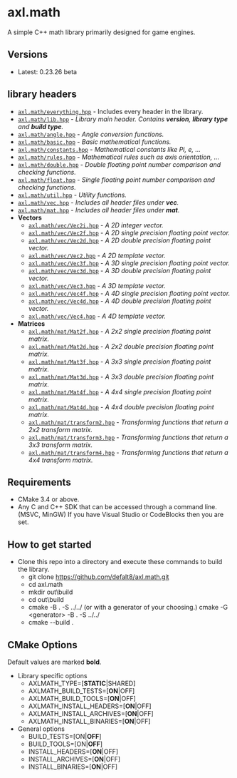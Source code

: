 # axl.math

A simple C++ math library primarily designed for game engines.

## Versions

- Latest: 0.23.26 beta

## library headers

- [`axl.math/everything.hpp`](/include/axl.math/everything.hpp) - Includes every header in the library.
- [`axl.math/lib.hpp`](/include/axl.math/lib.hpp) - *Library main header. Contains ***version***, ***library type*** and ***build type***.*
- [`axl.math/angle.hpp`](/include/axl.math/angle.hpp) - *Angle conversion functions.*
- [`axl.math/basic.hpp`](/include/axl.math/basic.hpp) - *Basic mathematical functions.*
- [`axl.math/constants.hpp`](/include/axl.math/constants.hpp) - *Mathematical constants like Pi, e, ...*
- [`axl.math/rules.hpp`](/include/axl.math/rules.hpp) - *Mathematical rules such as axis orientation, ...*
- [`axl.math/double.hpp`](/include/axl.math/double.hpp) - *Double floating point number comparison and checking functions.*
- [`axl.math/float.hpp`](/include/axl.math/float.hpp) - *Single floating point number comparison and checking functions.*
- [`axl.math/util.hpp`](/include/axl.math/util.hpp) - *Utility functions.*
- [`axl.math/vec.hpp`](/include/axl.math/vec.hpp) - *Includes all header files under **vec**.*
- [`axl.math/mat.hpp`](/include/axl.math/mat.hpp) - *Includes all header files under **mat**.*
- **Vectors**
  - [`axl.math/vec/Vec2i.hpp`](/include/axl.math/vec/Vec2i.hpp) - *A 2D integer vector.*
  - [`axl.math/vec/Vec2f.hpp`](/include/axl.math/vec/Vec2f.hpp) - *A 2D single precision floating point vector.*
  - [`axl.math/vec/Vec2d.hpp`](/include/axl.math/vec/Vec2d.hpp) - *A 2D double precision floating point vector.*
  - [`axl.math/vec/Vec2.hpp`](/include/axl.math/vec/Vec2.hpp) - *A 2D template vector.*
  - [`axl.math/vec/Vec3f.hpp`](/include/axl.math/vec/Vec3f.hpp) - *A 3D single precision floating point vector.*
  - [`axl.math/vec/Vec3d.hpp`](/include/axl.math/vec/Vec3d.hpp) - *A 3D double precision floating point vector.*
  - [`axl.math/vec/Vec3.hpp`](/include/axl.math/vec/Vec3.hpp) - *A 3D template vector.*
  - [`axl.math/vec/Vec4f.hpp`](/include/axl.math/vec/Vec4f.hpp) - *A 4D single precision floating point vector.*
  - [`axl.math/vec/Vec4d.hpp`](/include/axl.math/vec/Vec4d.hpp) - *A 4D double precision floating point vector.*
  - [`axl.math/vec/Vec4.hpp`](/include/axl.math/vec/Vec4.hpp) - *A 4D template vector.*
- **Matrices**
  - [`axl.math/mat/Mat2f.hpp`](/include/axl.math/mat/Mat2f.hpp) - *A 2x2 single precision floating point matrix.*
  - [`axl.math/mat/Mat2d.hpp`](/include/axl.math/mat/Mat2d.hpp) - *A 2x2 double precision floating point matrix.*
  - [`axl.math/mat/Mat3f.hpp`](/include/axl.math/mat/Mat3f.hpp) - *A 3x3 single precision floating point matrix.*
  - [`axl.math/mat/Mat3d.hpp`](/include/axl.math/mat/Mat3d.hpp) - *A 3x3 double precision floating point matrix.*
  - [`axl.math/mat/Mat4f.hpp`](/include/axl.math/mat/Mat4f.hpp) - *A 4x4 single precision floating point matrix.*
  - [`axl.math/mat/Mat4d.hpp`](/include/axl.math/mat/Mat4d.hpp) - *A 4x4 double precision floating point matrix.*
  - [`axl.math/mat/transform2.hpp`](/include/axl.math/mat/transform2.hpp) - *Transforming functions that return a 2x2 transform matrix.*
  - [`axl.math/mat/transform3.hpp`](/include/axl.math/mat/transform3.hpp) - *Transforming functions that return a 3x3 transform matrix.*
  - [`axl.math/mat/transform4.hpp`](/include/axl.math/mat/transform4.hpp) - *Transforming functions that return a 4x4 transform matrix.*

## Requirements

- CMake 3.4 or above.
- Any C and C++ SDK that can be accessed through a command line. (MSVC, MinGW) If you have Visual Studio or CodeBlocks then you are set.

## How to get started

- Clone this repo into a directory and execute these commands to build the library.
  - git clone https://github.com/defalt8/axl.math.git
  - cd axl.math
  - mkdir out\\build
  - cd out\\build
  - cmake -B . -S ../../ (or with a generator of your choosing.) cmake -G \<generator\> -B . -S ../../
  - cmake --build .

## CMake Options

Default values are marked **bold**.

- Library specific options
  - AXLMATH_TYPE=[**STATIC**|SHARED]
  - AXLMATH_BUILD_TESTS=[**ON**|OFF]
  - AXLMATH_BUILD_TOOLS=[**ON**|OFF]
  - AXLMATH_INSTALL_HEADERS=[**ON**|OFF]
  - AXLMATH_INSTALL_ARCHIVES=[**ON**|OFF]
  - AXLMATH_INSTALL_BINARIES=[**ON**|OFF]
- General options
  - BUILD_TESTS=[ON|**OFF**]
  - BUILD_TOOLS=[ON|**OFF**]
  - INSTALL_HEADERS=[**ON**|OFF]
  - INSTALL_ARCHIVES=[**ON**|OFF]
  - INSTALL_BINARIES=[**ON**|OFF]
